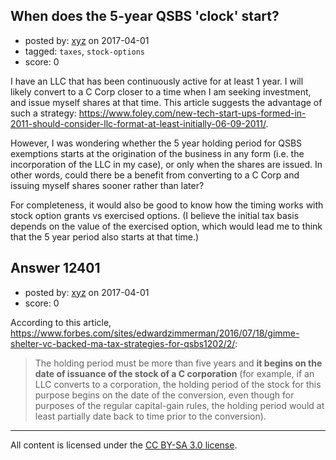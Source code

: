 ## When does the 5-year QSBS 'clock' start?

- posted by: [xyz](https://stackexchange.com/users/1705326/xyz) on 2017-04-01
- tagged: `taxes`, `stock-options`
- score: 0

<p>I have an LLC that has been continuously active for at least 1 year.  I will likely convert to a C Corp closer to a time when I am seeking investment, and issue myself shares at that time.  This article suggests the advantage of such a strategy: <a href="https://www.foley.com/new-tech-start-ups-formed-in-2011-should-consider-llc-format-at-least-initially-06-09-2011/" rel="nofollow noreferrer">https://www.foley.com/new-tech-start-ups-formed-in-2011-should-consider-llc-format-at-least-initially-06-09-2011/</a>.</p>

<p>However, I was wondering whether the 5 year holding period for QSBS exemptions starts at the origination of the business in any form (i.e. the incorporation of the LLC in my case), or only when the shares are issued.  In other words, could there be a benefit from converting to a C Corp and issuing myself shares sooner rather than later?</p>

<p>For completeness, it would also be good to know how the timing works with stock option grants vs exercised options.  (I believe the initial tax basis depends on the value of the exercised option, which would lead me to think that the 5 year period also starts at that time.)</p>



## Answer 12401

- posted by: [xyz](https://stackexchange.com/users/1705326/xyz) on 2017-04-01
- score: 0

<p>According to this article, <a href="https://www.forbes.com/sites/edwardzimmerman/2016/07/18/gimme-shelter-vc-backed-ma-tax-strategies-for-qsbs1202/2/" rel="nofollow noreferrer">https://www.forbes.com/sites/edwardzimmerman/2016/07/18/gimme-shelter-vc-backed-ma-tax-strategies-for-qsbs1202/2/</a>:</p>

<blockquote>
  <p>The holding period must be more than five years and <strong>it begins on the
  date of issuance of the stock of a C corporation</strong> (for example, if an
  LLC converts to a corporation, the holding period of the stock for
  this purpose begins on the date of the conversion, even though for
  purposes of the regular capital-gain rules, the holding period would
  at least partially date back to time prior to the conversion).</p>
</blockquote>




---

All content is licensed under the [CC BY-SA 3.0 license](https://creativecommons.org/licenses/by-sa/3.0/).
